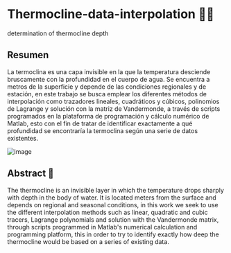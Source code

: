 # Thermocline-data-interpolation 👨‍🚀
determination of thermocline depth

## Resumen
 La termoclina es una capa invisible en la que la  temperatura desciende bruscamente con la profundidad en el cuerpo de agua. Se encuentra a metros de la superficie y depende de las condiciones regionales y de estación, en este trabajo se busca emplear los diferentes métodos de interpolación como trazadores lineales, cuadráticos y cúbicos, polinomios de Lagrange y solución con la matriz de Vandermonde, a través de scripts programados en la plataforma de programación y cálculo numérico de Matlab, esto con el fin de tratar de identificar exactamente a qué profundidad se encontraría la termoclina según una serie de datos existentes.
 
 ![image](https://i.ibb.co/Pjtpc2d/cubica.jpg)
## Abstract  🌊

The thermocline is an invisible layer in which the temperature drops sharply with depth in the body of water. It is located meters from the surface and depends on regional and seasonal conditions, in this work we seek to use the different interpolation methods such as linear, quadratic and cubic tracers, Lagrange polynomials and solution with the Vandermonde matrix, through scripts programmed in Matlab's numerical calculation and programming platform, this in order to try to identify exactly how deep the thermocline would be based on a series of existing data.
